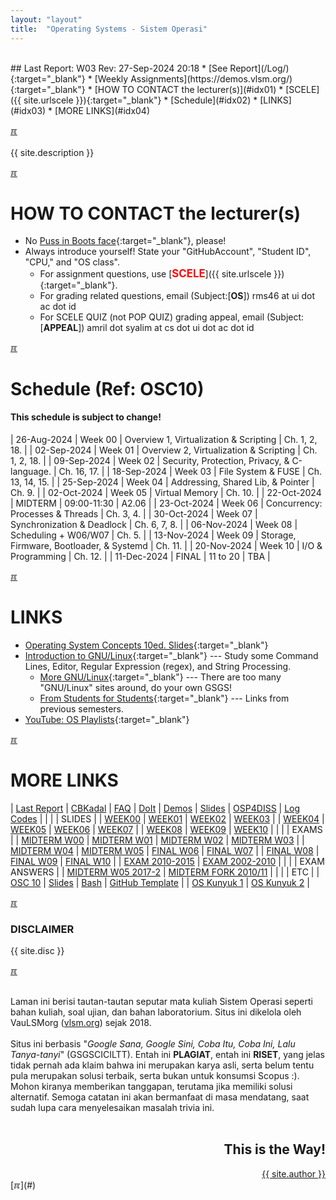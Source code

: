 ```yaml
---
layout: "layout"
title:  "Operating Systems - Sistem Operasi"
---
```


<br>
## Last Report: W03 Rev: 27-Sep-2024 20:18
* [See Report](/Log/){:target="_blank"}
* [Weekly Assignments](https://demos.vlsm.org/){:target="_blank"}
* [HOW TO CONTACT the lecturer(s)](#idx01)
* [SCELE]({{ site.urlscele }}){:target="_blank"}
* [Schedule](#idx02)
* [LINKS](#idx03)
* [MORE LINKS](#idx04)

[&#x213C;](#idx07)<br id="idx00"><br>
{{ site.description }}

[&#x213C;](#)<br id="idx01">
# HOW TO CONTACT the lecturer(s)
  * No [Puss in Boots face](https://rahmatm.samik-ibrahim.vlsm.org/2013/12/puss-in-boots.html){:target="_blank"}, please!
  * Always introduce yourself! State your "GitHubAccount", "Student ID", "CPU," and "OS class".
    * For assignment questions, use 
      [<span style="color:red; font-weight:bold; font-size:larger;">SCELE</span>]({{ site.urlscele }}){:target="_blank"}.
    * For grading related questions, email (Subject:[**OS**]) rms46 at ui dot ac dot id
    * For SCELE QUIZ (not POP QUIZ) grading appeal, email (Subject:[**APPEAL**]) amril dot syalim at cs dot ui dot ac dot id

[&#x213C;](#)<br id="idx02">
# Schedule (Ref: OSC10)
#### This schedule is subject to change!
[](ZCZC)

| 26-Aug-2024 | Week 00 | Overview 1, Virtualization & Scripting | Ch. 1, 2, 18. |
| 02-Sep-2024 | Week 01 | Overview 2, Virtualization & Scripting | Ch. 1, 2, 18. |
| 09-Sep-2024 | Week 02 | Security, Protection, Privacy, & C-language. | Ch. 16, 17. |
| 18-Sep-2024 | Week 03 | File System & FUSE | Ch. 13, 14, 15. |
| 25-Sep-2024 | Week 04 | Addressing, Shared Lib, & Pointer | Ch. 9. |
| 02-Oct-2024 | Week 05 | Virtual Memory | Ch. 10. |
| 22-Oct-2024 | MIDTERM | 09:00-11:30 | A2.06  |
| 23-Oct-2024 | Week 06 | Concurrency: Processes & Threads | Ch. 3, 4. |
| 30-Oct-2024 | Week 07 | Synchronization & Deadlock | Ch. 6, 7, 8. |
| 06-Nov-2024 | Week 08 | Scheduling + W06/W07 | Ch. 5. |
| 13-Nov-2024 | Week 09 | Storage, Firmware, Bootloader, & Systemd | Ch. 11. |
| 20-Nov-2024 | Week 10 | I/O & Programming | Ch. 12. |
| 11-Dec-2024 | FINAL   | 11 to 20 | TBA |

[//]: # (This is a comment, it will not be included)
<!--
-->

[](NNNN)
[&#x213C;](#)<br id="idx03">
# LINKS

* [Operating System Concepts 10ed. Slides](https://codex.cs.yale.edu/avi/os-book/OS10/slide-dir/){:target="_blank"}
* [Introduction to GNU/Linux](https://doit.vlsm.org/038.html){:target="_blank"} ---
  Study some Command Lines, Editor, Regular Expression (regex), and String Processing. 
  * [More GNU/Linux](https://doit.vlsm.org/039.html){:target="_blank"} ---
    There are too many "GNU/Linux" sites around, do your own GSGS!
  * [From Students for Students](https://doit.vlsm.org/040.html){:target="_blank"} ---
    Links from previous semesters.
* [YouTube: OS Playlists](/playlists/){:target="_blank"}

[&#x213C;](#)<br id="idx04">
# MORE LINKS

| [Last Report](Log/) | [CBKadal](https://github.com/cbkadal/os242/) | [FAQ](/FAQ/) | [DoIt](https://doit.vlsm.org/)
| [Demos](https://github.com/os2xx/demOS/tree/master/Demos/) | [Slides](https://docOS.vlsm.org/) | [OSP4DISS](https://osp4diss.vlsm.org/) | [Log Codes](https://doit.vlsm.org/ETC/logCodes.txt) |
|        |
| SLIDES |
| [WEEK00](https://docos.vlsm.org/Slides/os00.pdf) | [WEEK01](https://docos.vlsm.org/Slides/os01.pdf) | [WEEK02](https://docos.vlsm.org/Slides/os02.pdf) | [WEEK03](https://docos.vlsm.org/Slides/os03.pdf) |
| [WEEK04](https://docos.vlsm.org/Slides/os04.pdf) | [WEEK05](https://docos.vlsm.org/Slides/os05.pdf) | [WEEK06](https://docos.vlsm.org/Slides/os06.pdf) | [WEEK07](https://docos.vlsm.org/Slides/os07.pdf) |
| [WEEK08](https://docos.vlsm.org/Slides/os08.pdf) | [WEEK09](https://docos.vlsm.org/Slides/os09.pdf) | [WEEK10](https://docos.vlsm.org/Slides/os10.pdf) |
|       |
| EXAMS |
| [MIDTERM W00](https://rms46.vlsm.org/2/195.pdf) | [MIDTERM W01](https://rms46.vlsm.org/2/196.pdf) | [MIDTERM W02](https://rms46.vlsm.org/2/197.pdf) | [MIDTERM W03](https://rms46.vlsm.org/2/198.pdf) |
| [MIDTERM W04](https://rms46.vlsm.org/2/199.pdf) | [MIDTERM W05](https://rms46.vlsm.org/2/200.pdf) | [FINAL W06](https://rms46.vlsm.org/2/201.pdf) | [FINAL W07](https://rms46.vlsm.org/2/202.pdf) |
| [FINAL W08](https://rms46.vlsm.org/2/203.pdf) | [FINAL W09](https://rms46.vlsm.org/2/204.pdf) | [FINAL W10](https://rms46.vlsm.org/2/205.pdf) |
| [EXAM 2010-2015](https://rms46.vlsm.org/2/183.pdf) | [EXAM 2002-2010](https://rms46.vlsm.org/1/94.pdf) |
|     |
| EXAM ANSWERS |
| [MIDTERM W05 2017-2](https://rms46.vlsm.org/2/223.pdf) | [MIDTERM FORK 2010/11](https://rms46.vlsm.org/2/232.pdf) |
|     |
| ETC |
| [OSC 10](https://codex.cs.yale.edu/avi/os-book/) | [Slides](https://codex.cs.yale.edu/avi/os-book/OS10/slide-dir/) | [Bash](https://en.wikipedia.org/wiki/Bash_(Unix_shell)) | [GitHub Template](https://template.vlsm.org/) | 
| [OS Kunyuk 1](https://rms46.vlsm.org/2/213.pdf) | [OS Kunyuk 2](https://rms46.vlsm.org/2/214.pdf) |

[&#x213C;](#)<br id="idx05">
<h3>DISCLAIMER</h3>

{{ site.disc }}

[&#x213C;](#)<br id="idx06"><br>

Laman ini berisi tautan-tautan seputar mata kuliah Sistem Operasi seperti bahan kuliah, 
soal ujian, dan bahan laboratorium. 
Situs ini dikelola oleh VauLSMorg (<a href="https://vlsm.org/">vlsm.org</a>) 
sejak 2018.<br><br>
Situs ini berbasis 
"<i>Google Sana, Google Sini, Coba Itu, Coba Ini, Lalu Tanya-tanyi</i>" (GSGSCICILTT). 
Entah ini <b>PLAGIAT</b>, entah ini <b>RISET</b>, 
yang jelas tidak pernah ada klaim bahwa ini merupakan karya asli, 
serta belum tentu pula merupakan solusi terbaik, 
serta bukan untuk konsumsi Scopus :).
Mohon kiranya memberikan tanggapan,
terutama jika memiliki solusi alternatif.
Semoga catatan ini akan bermanfaat di masa mendatang,
saat sudah lupa cara menyelesaikan masalah trivia ini.<br><br>
<div style="text-align: right;">
<h2>This is the Way!</h2>
<a href="https://cbkadal.blogspot.com/">{{ site.author }}</a><br></div>
[&#x213C;](#)<br id="idx07">

